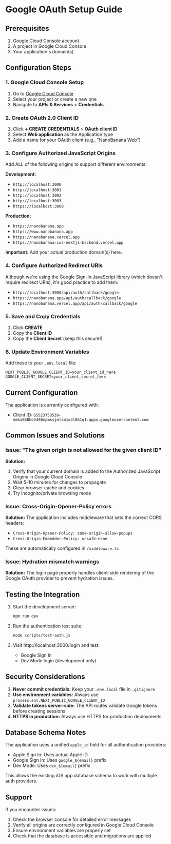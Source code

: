 # Google OAuth Setup Guide

## Prerequisites

1. Google Cloud Console account
2. A project in Google Cloud Console
3. Your application's domain(s)

## Configuration Steps

### 1. Google Cloud Console Setup

1. Go to [Google Cloud Console](https://console.cloud.google.com/)
2. Select your project or create a new one
3. Navigate to **APIs & Services** > **Credentials**

### 2. Create OAuth 2.0 Client ID

1. Click **+ CREATE CREDENTIALS** > **OAuth client ID**
2. Select **Web application** as the Application type
3. Add a name for your OAuth client (e.g., "NanoBanana Web")

### 3. Configure Authorized JavaScript Origins

Add ALL of the following origins to support different environments:

**Development:**
- `http://localhost:3000`
- `http://localhost:3001`
- `http://localhost:3002`
- `http://localhost:3003`
- `https://localhost:3000`

**Production:**
- `https://nanobanana.app`
- `https://www.nanobanana.app`
- `https://nanobanana.vercel.app`
- `https://nanobanana-ios-nextjs-backend.vercel.app`

**Important:** Add your actual production domain(s) here.

### 4. Configure Authorized Redirect URIs

Although we're using the Google Sign-In JavaScript library (which doesn't require redirect URIs), it's good practice to add them:

- `http://localhost:3000/api/auth/callback/google`
- `https://nanobanana.app/api/auth/callback/google`
- `https://nanobanana.vercel.app/api/auth/callback/google`

### 5. Save and Copy Credentials

1. Click **CREATE**
2. Copy the **Client ID**
3. Copy the **Client Secret** (keep this secure!)

### 6. Update Environment Variables

Add these to your `.env.local` file:

```env
NEXT_PUBLIC_GOOGLE_CLIENT_ID=your_client_id_here
GOOGLE_CLIENT_SECRET=your_client_secret_here
```

## Current Configuration

The application is currently configured with:
- Client ID: `85523758539-mmka868bo5486mpmssjmlsm1o3l061q1.apps.googleusercontent.com`

## Common Issues and Solutions

### Issue: "The given origin is not allowed for the given client ID"

**Solution:**
1. Verify that your current domain is added to the Authorized JavaScript Origins in Google Cloud Console
2. Wait 5-10 minutes for changes to propagate
3. Clear browser cache and cookies
4. Try incognito/private browsing mode

### Issue: Cross-Origin-Opener-Policy errors

**Solution:**
The application includes middleware that sets the correct CORS headers:
- `Cross-Origin-Opener-Policy: same-origin-allow-popups`
- `Cross-Origin-Embedder-Policy: unsafe-none`

These are automatically configured in `/middleware.ts`

### Issue: Hydration mismatch warnings

**Solution:**
The login page properly handles client-side rendering of the Google OAuth provider to prevent hydration issues.

## Testing the Integration

1. Start the development server:
   ```bash
   npm run dev
   ```

2. Run the authentication test suite:
   ```bash
   node scripts/test-auth.js
   ```

3. Visit http://localhost:3000/login and test:
   - Google Sign In
   - Dev Mode login (development only)

## Security Considerations

1. **Never commit credentials:** Keep your `.env.local` file in `.gitignore`
2. **Use environment variables:** Always use `process.env.NEXT_PUBLIC_GOOGLE_CLIENT_ID`
3. **Validate tokens server-side:** The API routes validate Google tokens before creating sessions
4. **HTTPS in production:** Always use HTTPS for production deployments

## Database Schema Notes

The application uses a unified `apple_id` field for all authentication providers:
- Apple Sign In: Uses actual Apple ID
- Google Sign In: Uses `google_${email}` prefix
- Dev Mode: Uses `dev_${email}` prefix

This allows the existing iOS app database schema to work with multiple auth providers.

## Support

If you encounter issues:
1. Check the browser console for detailed error messages
2. Verify all origins are correctly configured in Google Cloud Console
3. Ensure environment variables are properly set
4. Check that the database is accessible and migrations are applied